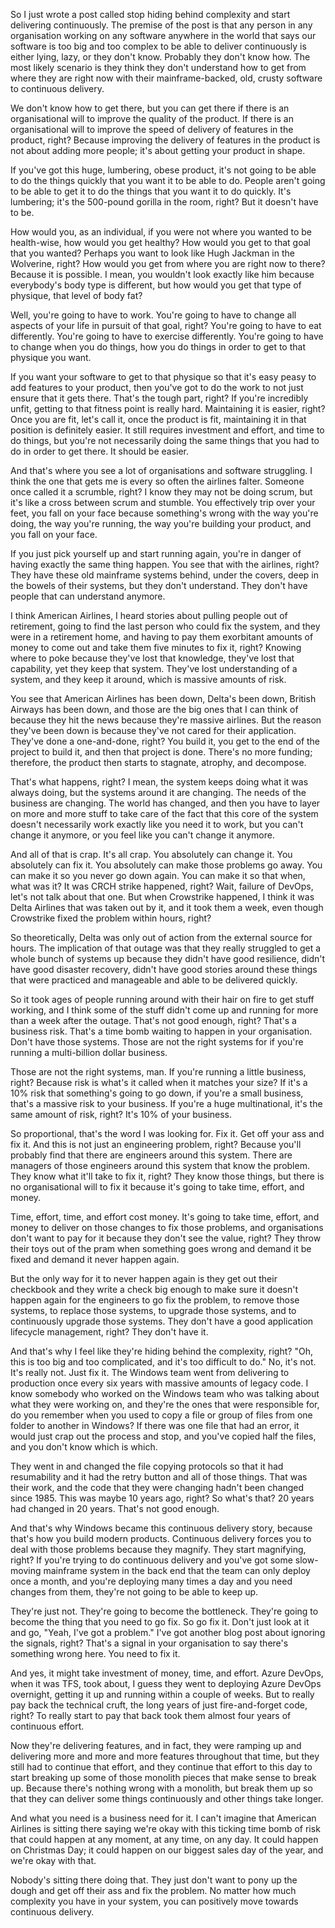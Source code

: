 So I just wrote a post called stop hiding behind complexity and start delivering continuously. The premise of the post is that any person in any organisation working on any software anywhere in the world that says our software is too big and too complex to be able to deliver continuously is either lying, lazy, or they don't know. Probably they don't know how. The most likely scenario is they think they don't understand how to get from where they are right now with their mainframe-backed, old, crusty software to continuous delivery. 

We don't know how to get there, but you can get there if there is an organisational will to improve the quality of the product. If there is an organisational will to improve the speed of delivery of features in the product, right? Because improving the delivery of features in the product is not about adding more people; it's about getting your product in shape. 

If you've got this huge, lumbering, obese product, it's not going to be able to do the things quickly that you want it to be able to do. People aren't going to be able to get it to do the things that you want it to do quickly. It's lumbering; it's the 500-pound gorilla in the room, right? But it doesn't have to be. 

How would you, as an individual, if you were not where you wanted to be health-wise, how would you get healthy? How would you get to that goal that you wanted? Perhaps you want to look like Hugh Jackman in the Wolverine, right? How would you get from where you are right now to there? Because it is possible. I mean, you wouldn't look exactly like him because everybody's body type is different, but how would you get that type of physique, that level of body fat? 

Well, you're going to have to work. You're going to have to change all aspects of your life in pursuit of that goal, right? You're going to have to eat differently. You're going to have to exercise differently. You're going to have to change when you do things, how you do things in order to get to that physique you want. 

If you want your software to get to that physique so that it's easy peasy to add features to your product, then you've got to do the work to not just ensure that it gets there. That's the tough part, right? If you're incredibly unfit, getting to that fitness point is really hard. Maintaining it is easier, right? Once you are fit, let's call it, once the product is fit, maintaining it in that position is definitely easier. It still requires investment and effort, and time to do things, but you're not necessarily doing the same things that you had to do in order to get there. It should be easier. 

And that's where you see a lot of organisations and software struggling. I think the one that gets me is every so often the airlines falter. Someone once called it a scrumble, right? I know they may not be doing scrum, but it's like a cross between scrum and stumble. You effectively trip over your feet, you fall on your face because something's wrong with the way you're doing, the way you're running, the way you're building your product, and you fall on your face. 

If you just pick yourself up and start running again, you're in danger of having exactly the same thing happen. You see that with the airlines, right? They have these old mainframe systems behind, under the covers, deep in the bowels of their systems, but they don't understand. They don't have people that can understand anymore. 

I think American Airlines, I heard stories about pulling people out of retirement, going to find the last person who could fix the system, and they were in a retirement home, and having to pay them exorbitant amounts of money to come out and take them five minutes to fix it, right? Knowing where to poke because they've lost that knowledge, they've lost that capability, yet they keep that system. They've lost understanding of a system, and they keep it around, which is massive amounts of risk. 

You see that American Airlines has been down, Delta's been down, British Airways has been down, and those are the big ones that I can think of because they hit the news because they're massive airlines. But the reason they've been down is because they've not cared for their application. They've done a one-and-done, right? You build it, you get to the end of the project to build it, and then that project is done. There's no more funding; therefore, the product then starts to stagnate, atrophy, and decompose. 

That's what happens, right? I mean, the system keeps doing what it was always doing, but the systems around it are changing. The needs of the business are changing. The world has changed, and then you have to layer on more and more stuff to take care of the fact that this core of the system doesn't necessarily work exactly like you need it to work, but you can't change it anymore, or you feel like you can't change it anymore. 

And all of that is crap. It's all crap. You absolutely can change it. You absolutely can fix it. You absolutely can make those problems go away. You can make it so you never go down again. You can make it so that when, what was it? It was CRCH strike happened, right? Wait, failure of DevOps, let's not talk about that one. But when Crowstrike happened, I think it was Delta Airlines that was taken out by it, and it took them a week, even though Crowstrike fixed the problem within hours, right? 

So theoretically, Delta was only out of action from the external source for hours. The implication of that outage was that they really struggled to get a whole bunch of systems up because they didn't have good resilience, didn't have good disaster recovery, didn't have good stories around these things that were practiced and manageable and able to be delivered quickly. 

So it took ages of people running around with their hair on fire to get stuff working, and I think some of the stuff didn't come up and running for more than a week after the outage. That's not good enough, right? That's a business risk. That's a time bomb waiting to happen in your organisation. Don't have those systems. Those are not the right systems for if you're running a multi-billion dollar business. 

Those are not the right systems, man. If you're running a little business, right? Because risk is what's it called when it matches your size? If it's a 10% risk that something's going to go down, if you're a small business, that's a massive risk to your business. If you're a huge multinational, it's the same amount of risk, right? It's 10% of your business. 

So proportional, that's the word I was looking for. Fix it. Get off your ass and fix it. And this is not just an engineering problem, right? Because you'll probably find that there are engineers around this system. There are managers of those engineers around this system that know the problem. They know what it'll take to fix it, right? They know those things, but there is no organisational will to fix it because it's going to take time, effort, and money. 

Time, effort, time, and effort cost money. It's going to take time, effort, and money to deliver on those changes to fix those problems, and organisations don't want to pay for it because they don't see the value, right? They throw their toys out of the pram when something goes wrong and demand it be fixed and demand it never happen again. 

But the only way for it to never happen again is they get out their checkbook and they write a check big enough to make sure it doesn't happen again for the engineers to go fix the problem, to remove those systems, to replace those systems, to upgrade those systems, and to continuously upgrade those systems. They don't have a good application lifecycle management, right? They don't have it. 

And that's why I feel like they're hiding behind the complexity, right? "Oh, this is too big and too complicated, and it's too difficult to do." No, it's not. It's really not. Just fix it. The Windows team went from delivering to production once every six years with massive amounts of legacy code. I know somebody who worked on the Windows team who was talking about what they were working on, and they're the ones that were responsible for, do you remember when you used to copy a file or group of files from one folder to another in Windows? If there was one file that had an error, it would just crap out the process and stop, and you've copied half the files, and you don't know which is which. 

They went in and changed the file copying protocols so that it had resumability and it had the retry button and all of those things. That was their work, and the code that they were changing hadn't been changed since 1985. This was maybe 10 years ago, right? So what's that? 20 years had changed in 20 years. That's not good enough. 

And that's why Windows became this continuous delivery story, because that's how you build modern products. Continuous delivery forces you to deal with those problems because they magnify. They start magnifying, right? If you're trying to do continuous delivery and you've got some slow-moving mainframe system in the back end that the team can only deploy once a month, and you're deploying many times a day and you need changes from them, they're not going to be able to keep up. 

They're just not. They're going to become the bottleneck. They're going to become the thing that you need to go fix. So go fix it. Don't just look at it and go, "Yeah, I've got a problem." I've got another blog post about ignoring the signals, right? That's a signal in your organisation to say there's something wrong here. You need to fix it. 

And yes, it might take investment of money, time, and effort. Azure DevOps, when it was TFS, took about, I guess they went to deploying Azure DevOps overnight, getting it up and running within a couple of weeks. But to really pay back the technical cruft, the long years of just fire-and-forget code, right? To really start to pay that back took them almost four years of continuous effort. 

Now they're delivering features, and in fact, they were ramping up and delivering more and more and more features throughout that time, but they still had to continue that effort, and they continue that effort to this day to start breaking up some of those monolith pieces that make sense to break up. Because there's nothing wrong with a monolith, but break them up so that they can deliver some things continuously and other things take longer. 

And what you need is a business need for it. I can't imagine that American Airlines is sitting there saying we're okay with this ticking time bomb of risk that could happen at any moment, at any time, on any day. It could happen on Christmas Day; it could happen on our biggest sales day of the year, and we're okay with that. 

Nobody's sitting there doing that. They just don't want to pony up the dough and get off their ass and fix the problem. No matter how much complexity you have in your system, you can positively move towards continuous delivery.